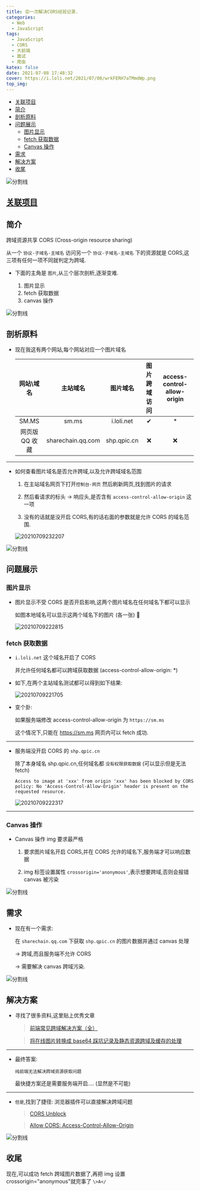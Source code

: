 ```yaml
---
title: 😡一次解决CORS经验记录.
categories:
  - Web
  - JavaScript
tags:
  - JavaScript
  - CORS
  - 大前端
  - 面试
  - 爬虫
katex: false
date: 2021-07-08 17:48:32
cover: https://i.loli.net/2021/07/08/wrkFERH7aTMmdWp.png
top_img:
---
```


<!--
 * @?: *********************************************************************
 * @Author: Weidows
 * @LastEditors: Weidows
 * @LastEditTime: 2021-07-11 19:49:07
 * @FilePath: \Weidowsd:\Game\Github\Blog-private\source\_posts\Web\JavaScript\CORS.md
 * @Description:
 * @!: *********************************************************************
-->

- [关联项目](#关联项目)
- [简介](#简介)
- [剖析原料](#剖析原料)
- [问题展示](#问题展示)
  - [图片显示](#图片显示)
  - [fetch 获取数据](#fetch-获取数据)
  - [Canvas 操作](#canvas-操作)
- [需求](#需求)
- [解决方案](#解决方案)
- [收尾](#收尾)

![分割线](https://cdn.jsdelivr.net/gh/Weidows/Images/img/divider.png)

## [关联项目](https://github.com/Weidows/awesome-image-collector)

## 简介

跨域资源共享 CORS (Cross-origin resource sharing)

从一个 `协议-子域名-主域名` 访问另一个 `协议-子域名-主域名` 下的资源就是 CORS,这三项有任何一项不同就判定为跨域.

- 下面的主角是 `图片`,从三个层次剖析,逐渐变难.

  1. 图片显示
  2. fetch 获取数据
  3. canvas 操作

![分割线](https://cdn.jsdelivr.net/gh/Weidows/Images/img/divider.png)

## 剖析原料

- 现在我这有两个网站,每个网站对应一个图片域名

  |   网站\域名    |     主站域名      |  图片域名   | 图片跨域访问 | access-control-allow-origin |
  | :------------: | :---------------: | :---------: | :----------: | :-------------------------: |
  |     SM.MS      |       sm.ms       | i.loli.net  |      ✔       |             \*              |
  | 网页版 QQ 收藏 | sharechain.qq.com | shp.qpic.cn |      ❌      |             ❌              |

---

- 如何查看图片域名是否允许跨域,以及允许跨域域名范围

  1. 在主站域名网页下打开`控制台-网页` 然后刷新网页,找到图片的请求

  2. 然后看请求的标头 -> 响应头,是否含有 `access-control-allow-origin` 这一项

  3. 没有的话就是没开启 CORS,有的话右面的参数就是允许 CORS 的域名范围.

  <img src="https://i.loli.net/2021/07/09/ONQBnduEbS7Tsm6.png" alt="20210709232207" />

![分割线](https://cdn.jsdelivr.net/gh/Weidows/Images/img/divider.png)

## 问题展示

### 图片显示

- 图片显示不受 CORS 是否开启影响,这两个图片域名在任何域名下都可以显示

  如图本地域名可以显示这两个域名下的图片 (各一张) 🥵

  <img src="https://i.loli.net/2021/07/09/DPsTiHyMeRcl8JU.png" alt="20210709222815" />

### fetch 获取数据

- `i.loli.net` 这个域名开启了 CORS

  并允许任何域名都可以跨域获取数据 (access-control-allow-origin: \*)

- 如下,在两个主站域名测试都可以得到如下结果:

  <img src="https://i.loli.net/2021/07/09/8lHUmQXwBtOg54R.png" alt="20210709221705" />

- 变个卦:

  如果服务端修改 access-control-allow-origin 为 `https://sm.ms`

  这个情况下,只能在 https://sm.ms 网页内可以 fetch 成功.

---

- 服务端没开启 CORS 的 `shp.qpic.cn`

  除了本身域名 shp.qpic.cn,任何域名都 `没有权限获取数据` (可以显示但是无法 fetch)

  ```
  Access to image at 'xxx' from origin 'xxx' has been blocked by CORS policy: No 'Access-Control-Allow-Origin' header is present on the requested resource.
  ```

  <img src="https://i.loli.net/2021/07/09/DXuTiWS3vFgUYqO.png" alt="20210709222317" />

---

### Canvas 操作

- Canvas 操作 img 要求最严格

  1. 要求图片域名开启 CORS,并在 CORS 允许的域名下,服务端才可以响应数据

  2. img 标签设置属性 `crossorigin='anonymous'`,表示想要跨域,否则会报错 canvas 被污染

![分割线](https://cdn.jsdelivr.net/gh/Weidows/Images/img/divider.png)

## 需求

- 现在有一个需求:

  在 `sharechain.qq.com` 下获取 `shp.qpic.cn` 的图片数据并通过 canvas 处理

  -> 跨域,而且服务端不允许 CORS

  -> 需要解决 canvas 跨域污染.

![分割线](https://cdn.jsdelivr.net/gh/Weidows/Images/img/divider.png)

## 解决方案

- 寻找了很多资料,这里贴上优秀文章

  > [前端常见跨域解决方案（全）](https://segmentfault.com/a/1190000011145364)

  > [将在线图片转换成 base64 踩坑记录及静态资源跨域及缓存的处理](http://t.zoukankan.com/goloving-p-12857575.html)

---

- 最终答案:

  `纯前端无法解决跨域资源获取问题`

  最快捷方案还是需要服务端开启.... (显然是不可能)

---

- `但是`,找到了捷径: 浏览器插件可以直接解决跨域问题

  > [CORS Unblock](https://microsoftedge.microsoft.com/addons/detail/cors-unblock/hkjklmhkbkdhlgnnfbbcihcajofmjgbh?hl=zh-CN)

  > [Allow CORS: Access-Control-Allow-Origin](https://microsoftedge.microsoft.com/addons/detail/allow-cors-accesscontro/bhjepjpgngghppolkjdhckmnfphffdag?hl=zh-CN)

![分割线](https://cdn.jsdelivr.net/gh/Weidows/Images/img/divider.png)

## 收尾

现在,可以成功 fetch 跨域图片数据了,再把 img 设置 crossorigin="anonymous"就完事了 `\>A</`
